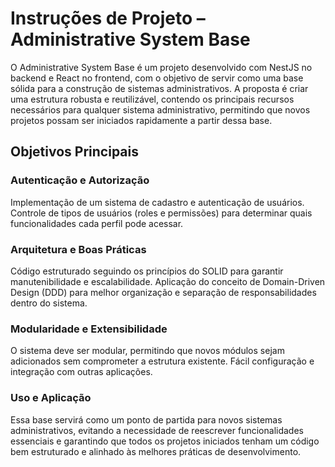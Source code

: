 # Instruções de Projeto – Administrative System Base
O Administrative System Base é um projeto desenvolvido com NestJS no backend e React no frontend, com o objetivo de servir como uma base sólida para a construção de sistemas administrativos. A proposta é criar uma estrutura robusta e reutilizável, contendo os principais recursos necessários para qualquer sistema administrativo, permitindo que novos projetos possam ser iniciados rapidamente a partir dessa base.

## Objetivos Principais
### Autenticação e Autorização
Implementação de um sistema de cadastro e autenticação de usuários.
Controle de tipos de usuários (roles e permissões) para determinar quais funcionalidades cada perfil pode acessar.

### Arquitetura e Boas Práticas
Código estruturado seguindo os princípios do SOLID para garantir manutenibilidade e escalabilidade.
Aplicação do conceito de Domain-Driven Design (DDD) para melhor organização e separação de responsabilidades dentro do sistema.

### Modularidade e Extensibilidade
O sistema deve ser modular, permitindo que novos módulos sejam adicionados sem comprometer a estrutura existente.
Fácil configuração e integração com outras aplicações.

### Uso e Aplicação
Essa base servirá como um ponto de partida para novos sistemas administrativos, evitando a necessidade de reescrever funcionalidades essenciais e garantindo que todos os projetos iniciados tenham um código bem estruturado e alinhado às melhores práticas de desenvolvimento.